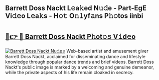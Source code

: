 ## Barrett Doss Nackt L𝚎a𝚔ed N𝚞𝚍e - Part-EgE Vi𝚍𝚎o L𝚎a𝚔s - H𝚘𝚝 O𝚗𝚕yf𝚊ns P𝚑𝚘tos iinbi

# <h2><a href="http://kfcdz3.oniu.top/?m=Barrett+Doss+Nackt">🔗👉 🔴 Barrett Doss Nackt P𝚑ot𝚘𝚜 V𝚒d𝚎o</a></h2>

[![Barrett Doss Nackt Nu𝚍e𝚜](https://i.imgur.com/0qMVB7G.gif)](http://kfcdz3.oniu.top/?m=Barrett+Doss+Nackt)
Web-based artist and amusement giver Barrett Doss Nackt, acclaimed for disseminating dance and lifestyle knowledge through popular dance trends and brief videos. Barrett Doss Nackt's public image is marked by a welcoming and genuine demeanor, while the private aspects of his life remain cloaked in secrecy.  
